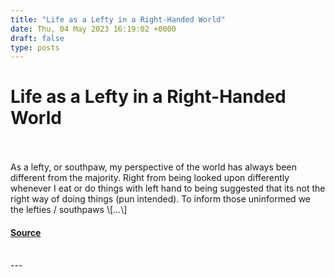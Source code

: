 ```yaml
---
title: "Life as a Lefty in a Right-Handed World"
date: Thu, 04 May 2023 16:19:02 +0000
draft: false
type: posts
---
```

# Life as a Lefty in a Right-Handed World

<br/>

<br/>
As a lefty, or southpaw, my perspective of the world has always been different from the majority. Right from being looked upon differently whenever I eat or do things with left hand to being suggested that its not the right way of doing things (pun intended). To inform those uninformed we the lefties / southpaws \[…\]

#### [Source](https://blog.anantshri.info/life-as-a-lefty-in-a-right-handed-world/)

<br/>
---
